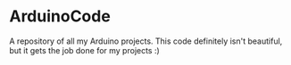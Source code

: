 # ArduinoCode
A repository of all my Arduino projects. This code definitely isn't beautiful, but it gets the job done for my projects :)
